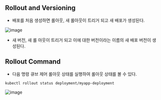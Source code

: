 ## Rollout and Versioning

- 배포를 처음 생성하면 롤아웃, 새 롤아웃이 트리거 되고 새 배포가 생성된다.

![image](https://user-images.githubusercontent.com/81672260/169448439-f4a53d19-32cc-4fbe-baa5-29d49a1b9ff1.png)

- 새 버전, 새 롤 아웃이 트리거 되고 이에 대한 버전이라는 이름의 새 배포 버전이 생성된다.

## Rollout Command

- 다음 명령 큐브 제어 롤아웃 상태를 실행하여 롤아웃 상태를 볼 수 있다.
```
kubectl rollout status deployment/myapp-deployment
```
![image](https://user-images.githubusercontent.com/81672260/169448640-9d3959dc-856c-484b-8c86-f79da846d3f6.png)
